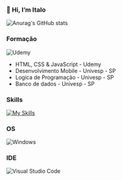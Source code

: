 ### 👋 Hi, I’m Italo

![Anurag's GitHub stats](https://github-readme-stats.vercel.app/api?username=Yuuts1&show_icons=true&theme=radical)


### Formação

![Udemy](https://img.shields.io/badge/Udemy-EC5252?style=for-the-badge&logo=Udemy&logoColor=white)

- HTML, CSS & JavaScript - Udemy
- Desenvolvimento Mobile - Univesp - SP
- Logica de Programação - Univesp - SP
- Banco de dados - Univesp - SP

### Skills
[![My Skills](https://skillicons.dev/icons?i=js,html,css,wasm)](https://skillicons.dev)

### OS

![Windows](https://img.shields.io/badge/Windows-0078D6?style=for-the-badge&logo=windows&logoColor=white)

### IDE

![Visual Studio Code](https://img.shields.io/badge/Visual_Studio_Code-0078D4?style=for-the-badge&logo=visual%20studio%20code&logoColor=white)
